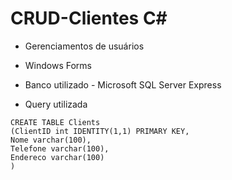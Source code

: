 # CRUD-Clientes C#
- Gerenciamentos de usuários

- Windows Forms
- Banco utilizado - Microsoft SQL Server Express

- Query utilizada
```
CREATE TABLE Clients
(ClientID int IDENTITY(1,1) PRIMARY KEY,
Nome varchar(100),
Telefone varchar(100),
Endereco varchar(100)
)
```
